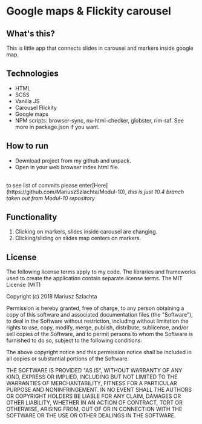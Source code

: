 # Google maps & Flickity carousel

## What's this?

This is little app that connects slides in carousel and markers inside google map.

## Technologies

- HTML
- SCSS
- Vanilla JS
- Carousel Flickity
- Google maps
- NPM scripts: browser-sync, nu-html-checker, globster, rim-raf. See more in package.json if you want.

## How to run

- Download project from my github and unpack.
- Open in your web browser index.html file.

<br>
to see list of commits please enter[Here](https://github.com/MariuszSzlachta/Modul-10),
<i>this is just 10.4 branch taken out from Modul-10 repository</i>



## Functionality

1. Clicking on markers, slides inside carousel are changing.
2. Clicking/sliding on slides map centers on markers.


## License

The following license terms apply to my code. The libraries and frameworks used to create the application contain separate license terms.
The MIT License (MIT)

Copyright (c) 2018 Mariusz Szlachta

Permission is hereby granted, free of charge, to any person obtaining a copy of this software and associated documentation files (the "Software"), to deal in the Software without restriction, including without limitation the rights to use, copy, modify, merge, publish, distribute, sublicense, and/or sell copies of the Software, and to permit persons to whom the Software is furnished to do so, subject to the following conditions:

The above copyright notice and this permission notice shall be included in all copies or substantial portions of the Software.

THE SOFTWARE IS PROVIDED "AS IS", WITHOUT WARRANTY OF ANY KIND, EXPRESS OR IMPLIED, INCLUDING BUT NOT LIMITED TO THE WARRANTIES OF MERCHANTABILITY, FITNESS FOR A PARTICULAR PURPOSE AND NONINFRINGEMENT. IN NO EVENT SHALL THE AUTHORS OR COPYRIGHT HOLDERS BE LIABLE FOR ANY CLAIM, DAMAGES OR OTHER LIABILITY, WHETHER IN AN ACTION OF CONTRACT, TORT OR OTHERWISE, ARISING FROM, OUT OF OR IN CONNECTION WITH THE SOFTWARE OR THE USE OR OTHER DEALINGS IN THE SOFTWARE.

